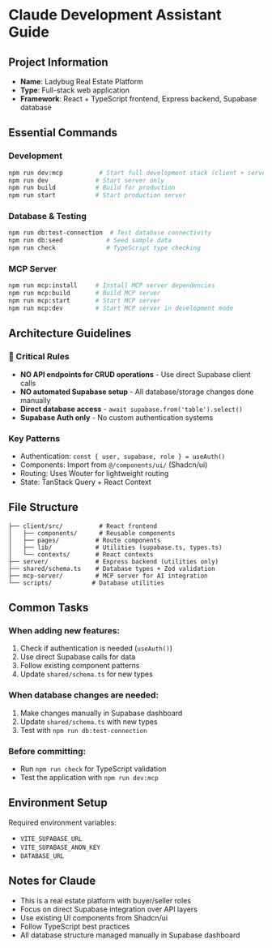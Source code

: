 # Claude Development Assistant Guide

## Project Information
- **Name**: Ladybug Real Estate Platform
- **Type**: Full-stack web application
- **Framework**: React + TypeScript frontend, Express backend, Supabase database

## Essential Commands

### Development
```bash
npm run dev:mcp          # Start full development stack (client + server + MCP)
npm run dev             # Start server only
npm run build           # Build for production
npm run start           # Start production server
```

### Database & Testing
```bash
npm run db:test-connection  # Test database connectivity
npm run db:seed            # Seed sample data
npm run check              # TypeScript type checking
```

### MCP Server
```bash
npm run mcp:install     # Install MCP server dependencies
npm run mcp:build       # Build MCP server
npm run mcp:start       # Start MCP server
npm run mcp:dev         # Start MCP server in development mode
```

## Architecture Guidelines

### 🚨 Critical Rules
- **NO API endpoints for CRUD operations** - Use direct Supabase client calls
- **NO automated Supabase setup** - All database/storage changes done manually
- **Direct database access** - `await supabase.from('table').select()`
- **Supabase Auth only** - No custom authentication systems

### Key Patterns
- Authentication: `const { user, supabase, role } = useAuth()`
- Components: Import from `@/components/ui/` (Shadcn/ui)
- Routing: Uses Wouter for lightweight routing
- State: TanStack Query + React Context

## File Structure
```
├── client/src/          # React frontend
│   ├── components/      # Reusable components
│   ├── pages/          # Route components  
│   ├── lib/            # Utilities (supabase.ts, types.ts)
│   └── contexts/       # React contexts
├── server/             # Express backend (utilities only)
├── shared/schema.ts    # Database types + Zod validation
├── mcp-server/         # MCP server for AI integration
└── scripts/           # Database utilities
```

## Common Tasks

### When adding new features:
1. Check if authentication is needed (`useAuth()`)
2. Use direct Supabase calls for data
3. Follow existing component patterns
4. Update `shared/schema.ts` for new types

### When database changes are needed:
1. Make changes manually in Supabase dashboard
2. Update `shared/schema.ts` with new types
3. Test with `npm run db:test-connection`

### Before committing:
- Run `npm run check` for TypeScript validation
- Test the application with `npm run dev:mcp`

## Environment Setup
Required environment variables:
- `VITE_SUPABASE_URL`
- `VITE_SUPABASE_ANON_KEY`
- `DATABASE_URL`

## Notes for Claude
- This is a real estate platform with buyer/seller roles
- Focus on direct Supabase integration over API layers
- Use existing UI components from Shadcn/ui
- Follow TypeScript best practices
- All database structure managed manually in Supabase dashboard